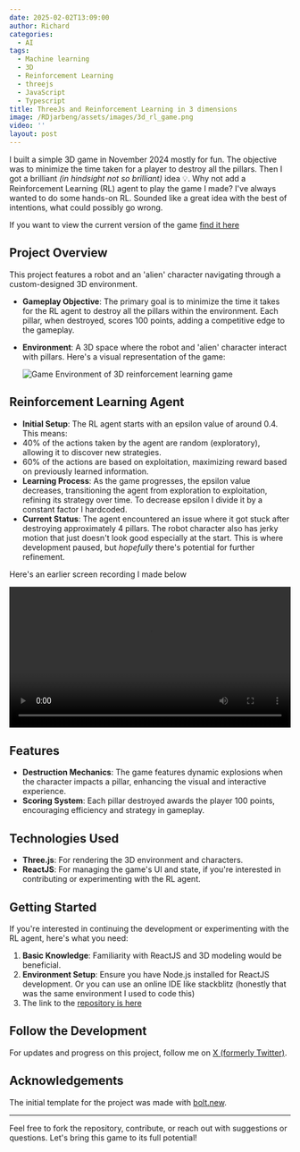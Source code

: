 ```yaml
---
date: 2025-02-02T13:09:00
author: Richard
categories:
  - AI
tags:
  - Machine learning
  - 3D
  - Reinforcement Learning
  - threejs
  - JavaScript
  - Typescript
title: ThreeJs and Reinforcement Learning in 3 dimensions
image: /RDjarbeng/assets/images/3d_rl_game.png
video: ''
layout: post
---
```

I built a simple 3D game in November 2024 mostly for fun.  The objective was to minimize the time taken for a player to destroy all the pillars. Then I got a brilliant _(in hindsight not so brilliant)_ idea 💡. Why not add a Reinforcement Learning (RL) agent to play the game I made? I've always wanted to do some hands-on RL. Sounded like a great idea with the best of intentions, what could possibly go wrong.

If you want to view the current version of the game [find it here](https://3dcharacter.netlify.app/)

## Project Overview

This project features a robot and an 'alien' character navigating through a custom-designed 3D environment.

- **Gameplay Objective**: The primary goal is to minimize the time it takes for the RL agent to destroy all the pillars within the environment. Each pillar, when destroyed, scores 100 points, adding a competitive edge to the gameplay.
- **Environment**: A 3D space where the robot and 'alien' character interact with pillars. Here's a visual representation of the game:

  ![Game Environment of 3D reinforcement learning game](/RDjarbeng/assets/images/3d_rl_game.png "Screenshot of 3D game in the browser")

## Reinforcement Learning Agent

- **Initial Setup**: The RL agent starts with an epsilon value of around 0.4. This means:
- 40% of the actions taken by the agent are random (exploratory), allowing it to discover new strategies.
- 60% of the actions are based on exploitation, maximizing reward based on previously learned information.
- **Learning Process**: As the game progresses, the epsilon value decreases, transitioning the agent from exploration to exploitation, refining its strategy over time. To decrease epsilon I divide it by a constant factor I hardcoded.
- **Current Status**: The agent encountered an issue where it got stuck after destroying approximately 4 pillars. The robot character also has jerky motion that just doesn't look good especially at the start. This is where development paused, but _hopefully_ there's potential for further refinement. 


Here's an earlier screen recording I made below

<video width="100%" preload="auto" autoplay controls>
  <source src="{{ '/assets/videos/rl_robot_janky_motion.mp4' | relative_url }}" type="video/mp4">
  Your browser does not support the video tag.
</video>

## Features

- **Destruction Mechanics**: The game features dynamic explosions when the character impacts a pillar, enhancing the visual and interactive experience.
- **Scoring System**: Each pillar destroyed awards the player 100 points, encouraging efficiency and strategy in gameplay.

## Technologies Used

- **Three.js**: For rendering the 3D environment and characters.
- **ReactJS**: For managing the game's UI and state, if you're interested in contributing or experimenting with the RL agent.

## Getting Started

If you're interested in continuing the development or experimenting with the RL agent, here's what you need:

1. **Basic Knowledge**: Familiarity with ReactJS and 3D modeling would be beneficial.
2. **Environment Setup**: Ensure you have Node.js installed for ReactJS development. Or you can use an online IDE like stackblitz (honestly that was the same environment I used to code this)
3. The link to the [repository is here](https://github.com/RDjarbeng/3d-character-game)

## Follow the Development

For updates and progress on this project, follow me on [X (formerly Twitter)](https://x.com/DjarbengRichard/status/1883970511312675302).

## Acknowledgements

The initial template for the project was made with [bolt.new](https://bolt.new).

---

Feel free to fork the repository, contribute, or reach out with suggestions or questions. Let's bring this game to its full potential!

